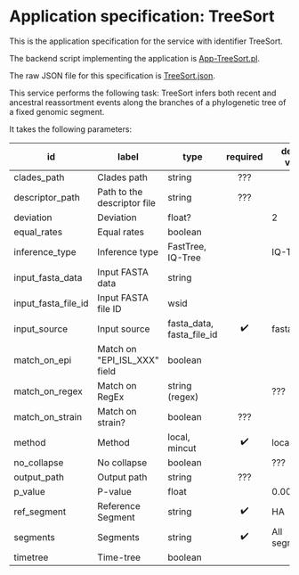 # Application specification: TreeSort

This is the application specification for the service with identifier TreeSort.

The backend script implementing the application is [App-TreeSort.pl](../service-scripts/App-TreeSort.pl).

The raw JSON file for this specification is [TreeSort.json](TreeSort.json).

This service performs the following task: TreeSort infers both recent and ancestral reassortment events along the branches of a phylogenetic tree of a fixed genomic segment.

It takes the following parameters:

| id | label | type | required | default value |
| -- | ----- | ---- | :------: | ------------  |
| clades_path | Clades path | string | ??? | |
| descriptor_path | Path to the descriptor file | string | ??? | |
| deviation | Deviation | float? | | 2 |
| equal_rates | Equal rates | boolean | | |
| inference_type | Inference type | FastTree, IQ-Tree | | IQ-Tree |
| input_fasta_data | Input FASTA data | string | | |
| input_fasta_file_id | Input FASTA file ID | wsid | | |
| input_source | Input source | fasta_data, fasta_file_id | :heavy_check_mark: | fasta_file_id |
| match_on_epi  | Match on "EPI_ISL_XXX" field | boolean |  |  |
| match_on_regex | Match on RegEx | string (regex) |  | ??? |
| match_on_strain | Match on strain? | boolean | ??? | |
| method | Method | local, mincut | :heavy_check_mark: | local |
| no_collapse | No collapse | boolean |  | ??? |
| output_path | Output path | string | ??? | |
| p_value | P-value | float | | 0.001 |
| ref_segment | Reference Segment | string | :heavy_check_mark: | HA |
| segments | Segments | string | :heavy_check_mark: | All segments |
| timetree | Time-tree | boolean | | |






